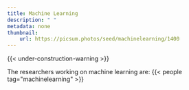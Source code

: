 ```yaml
---
title: Machine Learning
description: " "
metadata: none
thumbnail: 
    url: https://picsum.photos/seed/machinelearning/1400
---
```


{{< under-construction-warning >}}

The researchers working on machine learning are:
{{< people tag="machinelearning" >}}
